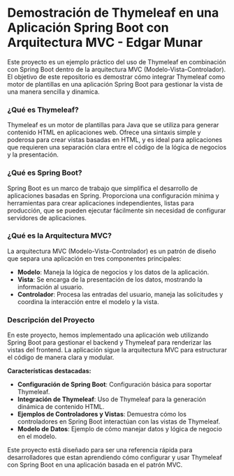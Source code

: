 # Demostración de Thymeleaf en una Aplicación Spring Boot con Arquitectura MVC - Edgar Munar

Este proyecto es un ejemplo práctico del uso de Thymeleaf en combinación con Spring Boot dentro de la arquitectura MVC (Modelo-Vista-Controlador). El objetivo de este repositorio es demostrar cómo integrar Thymeleaf como motor de plantillas en una aplicación Spring Boot para gestionar la vista de una manera sencilla y dinamica.

### ¿Qué es Thymeleaf?

Thymeleaf es un motor de plantillas para Java que se utiliza para generar contenido HTML en aplicaciones web. Ofrece una sintaxis simple y poderosa para crear vistas basadas en HTML, y es ideal para aplicaciones que requieren una separación clara entre el código de la lógica de negocios y la presentación.

### ¿Qué es Spring Boot?

Spring Boot es un marco de trabajo que simplifica el desarrollo de aplicaciones basadas en Spring. Proporciona una configuración mínima y herramientas para crear aplicaciones independientes, listas para producción, que se pueden ejecutar fácilmente sin necesidad de configurar servidores de aplicaciones.

### ¿Qué es la Arquitectura MVC?

La arquitectura MVC (Modelo-Vista-Controlador) es un patrón de diseño que separa una aplicación en tres componentes principales:
- **Modelo**: Maneja la lógica de negocios y los datos de la aplicación.
- **Vista**: Se encarga de la presentación de los datos, mostrando la información al usuario.
- **Controlador**: Procesa las entradas del usuario, maneja las solicitudes y coordina la interacción entre el modelo y la vista.

### Descripción del Proyecto

En este proyecto, hemos implementado una aplicación web utilizando Spring Boot para gestionar el backend y Thymeleaf para renderizar las vistas del frontend. La aplicación sigue la arquitectura MVC para estructurar el código de manera clara y modular.

**Características destacadas:**
- **Configuración de Spring Boot**: Configuración básica para soportar Thymeleaf.
- **Integración de Thymeleaf**: Uso de Thymeleaf para la generación dinámica de contenido HTML.
- **Ejemplos de Controladores y Vistas**: Demuestra cómo los controladores en Spring Boot interactúan con las vistas de Thymeleaf.
- **Modelo de Datos**: Ejemplo de cómo manejar datos y lógica de negocio en el modelo.

Este proyecto está diseñado para ser una referencia rápida para desarrolladores que estan aprendiendo cómo configurar y usar Thymeleaf con Spring Boot en una aplicación basada en el patrón MVC.
